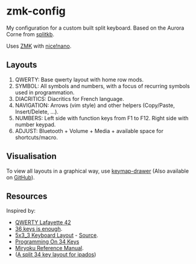 zmk-config
==========

My configuration for a custom built split keyboard.
Based on the Aurora Corne from [splitkb](https://splitkb.com).

Uses [ZMK](https://zmk.dev/) with [nice!nano](https://nicekeyboards.com/nice-nano).

## Layouts

1. QWERTY: Base qwerty layout with home row mods.
2. SYMBOL: All symbols and numbers, with a focus of recurring symbols used in programmation.
3. DIACRITICS: Diacritics for French language. 
4. NAVIGATION: Arrows (vim style) and other helpers (Copy/Paste, Insert/Delete, ...). 
5. NUMBERS: Left side with function keys from F1 to F12. Right side with number keypad.
6. ADJUST: Bluetooth + Volume + Media + available space for shortcuts/macro.

## Visualisation

To view all layouts in a graphical way, use [keymap-drawer](https://keymap-drawer.streamlit.app/) (Also available on [GitHub](https://github.com/caksoylar/keymap-drawer)).

## Resources

Inspired by:
- [QWERTY Lafayette 42](https://qwerty-lafayette.org/42)
- [36 keys is enough](https://pcoves.gitlab.io/en/blog/keyboard-36-keys/).
- [5x3_3 Keyboard Layout](https://evantravers.com/articles/2023/05/27/5x3-3-keyboard-layout/#fn1) - [Source](https://github.com/evantravers/zmk-config/blob/master/config/corneish_zen.keymap).
- [Programming On 34 Keys](https://peppe.rs/posts/programming_on_34_keys/)
- [Miryoku Reference Manual](https://github.com/manna-harbour/miryoku/tree/master/docs/reference).
- ([A split 34 key layout for ipados](https://mattgemmell.scot/a-split-34-key-layout-for-ipados/))
